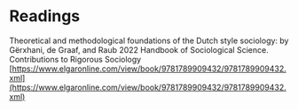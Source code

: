 # Readings

Theoretical and methodological foundations of the Dutch style sociology: by Gërxhani, de Graaf, and Raub 2022 Handbook of Sociological Science. Contributions to Rigorous Sociology [https://www.elgaronline.com/view/book/9781789909432/9781789909432.xml](https://www.elgaronline.com/view/book/9781789909432/9781789909432.xml)
